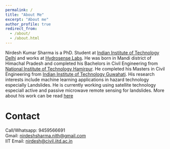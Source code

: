 ```yaml
---
permalink: /
title: "About Me"
excerpt: "About me"
author_profile: true
redirect_from: 
  - /about/
  - /about.html
---
```

Nirdesh Kumar Sharma is a PhD. Student at [Indian Institute of Technology Delhi](https://iitd.ac.in) and works at [Hydrosense Labs](https://hydrosense.iitd.ac.in/team/). He was born in Mandi district of Himachal Pradesh and completed his Bachelors in Civil Engineering from [National Institute of Technology Hamirpur](https://nith.ac.in). He completed his Masters in Civil Engineering from [Indian Institute of Technology Guwahati](https://iitg.ac.in). His research interests include machine learning applications in hazard technology especially Landslides. He is currently working using satellite technology especiall active and passive microwave remote sensing for landslides. More about his work can be read [here](https://der-knight.github.io)

Contact
======

Call/Whatsapp: 9459566691  
Gmail: nirdeshsharma.nith@gmail.com  
IIT Email: nirdesh@civil.iitd.ac.in  
